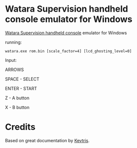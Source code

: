 # Watara Supervision handheld console emulator for Windows

[Watara Supervision handheld console]([https://en.wikipedia.org/wiki/Gamate](https://en.m.wikipedia.org/wiki/Watara_Supervision)) emulator for Windows


running:
```
watara.exe rom.bin [scale_factor=4] [lcd_ghosting_level=0]
```

Input:

ARROWS

SPACE - SELECT

ENTER - START

Z - A button

X - B button

# Credits

Based on great documentation by [Kevtris]([http://blog.kevtris.org/blogfiles/Gamate%20Inside.txt](http://blog.kevtris.org/blogfiles/Supervision_Tech.txt)). 

